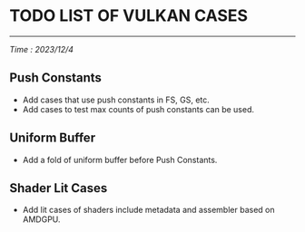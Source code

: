 # TODO LIST OF VULKAN CASES
***

<em>Time : 2023/12/4</em>
## Push Constants
- Add cases that use push constants in FS, GS, etc.
- Add cases to test max counts of push constants can be used.

## Uniform Buffer
- Add a fold of uniform buffer before Push Constants.

## Shader Lit Cases
- Add lit cases of shaders include metadata and assembler based on AMDGPU.
